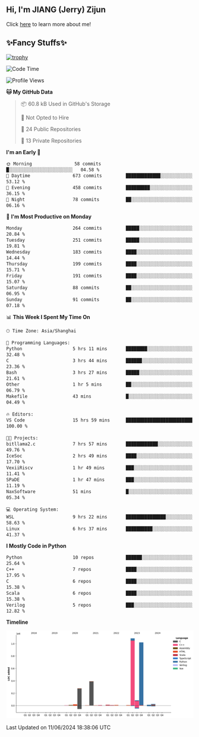 ## Hi, I'm JIANG (Jerry) Zijun

Click [here](https://jzjerry.github.io/about/) to learn more about me!

## ✨Fancy Stuffs✨
[![trophy](https://github-profile-trophy.vercel.app/?username=jzjerry&theme=onedark)](https://github.com/ryo-ma/github-profile-trophy)
<!--START_SECTION:waka-->
![Code Time](http://img.shields.io/badge/Code%20Time-527%20hrs%2023%20mins-blue)

![Profile Views](http://img.shields.io/badge/Profile%20Views-0-blue)

**🐱 My GitHub Data** 

> 📦 60.8 kB Used in GitHub's Storage 
 > 
> 🚫 Not Opted to Hire
 > 
> 📜 24 Public Repositories 
 > 
> 🔑 13 Private Repositories 
 > 
**I'm an Early 🐤** 

```text
🌞 Morning                58 commits          █░░░░░░░░░░░░░░░░░░░░░░░░   04.58 % 
🌆 Daytime                673 commits         █████████████░░░░░░░░░░░░   53.12 % 
🌃 Evening                458 commits         █████████░░░░░░░░░░░░░░░░   36.15 % 
🌙 Night                  78 commits          ██░░░░░░░░░░░░░░░░░░░░░░░   06.16 % 
```
📅 **I'm Most Productive on Monday** 

```text
Monday                   264 commits         █████░░░░░░░░░░░░░░░░░░░░   20.84 % 
Tuesday                  251 commits         █████░░░░░░░░░░░░░░░░░░░░   19.81 % 
Wednesday                183 commits         ████░░░░░░░░░░░░░░░░░░░░░   14.44 % 
Thursday                 199 commits         ████░░░░░░░░░░░░░░░░░░░░░   15.71 % 
Friday                   191 commits         ████░░░░░░░░░░░░░░░░░░░░░   15.07 % 
Saturday                 88 commits          ██░░░░░░░░░░░░░░░░░░░░░░░   06.95 % 
Sunday                   91 commits          ██░░░░░░░░░░░░░░░░░░░░░░░   07.18 % 
```


📊 **This Week I Spent My Time On** 

```text
🕑︎ Time Zone: Asia/Shanghai

💬 Programming Languages: 
Python                   5 hrs 11 mins       ████████░░░░░░░░░░░░░░░░░   32.48 % 
C                        3 hrs 44 mins       ██████░░░░░░░░░░░░░░░░░░░   23.36 % 
Bash                     3 hrs 27 mins       █████░░░░░░░░░░░░░░░░░░░░   21.61 % 
Other                    1 hr 5 mins         ██░░░░░░░░░░░░░░░░░░░░░░░   06.79 % 
Makefile                 43 mins             █░░░░░░░░░░░░░░░░░░░░░░░░   04.49 % 

🔥 Editors: 
VS Code                  15 hrs 59 mins      █████████████████████████   100.00 % 

🐱‍💻 Projects: 
bitllama2.c              7 hrs 57 mins       ████████████░░░░░░░░░░░░░   49.76 % 
IceSoc                   2 hrs 49 mins       ████░░░░░░░░░░░░░░░░░░░░░   17.70 % 
VexiiRiscv               1 hr 49 mins        ███░░░░░░░░░░░░░░░░░░░░░░   11.41 % 
SPaDE                    1 hr 47 mins        ███░░░░░░░░░░░░░░░░░░░░░░   11.19 % 
NaxSoftware              51 mins             █░░░░░░░░░░░░░░░░░░░░░░░░   05.34 % 

💻 Operating System: 
WSL                      9 hrs 22 mins       ███████████████░░░░░░░░░░   58.63 % 
Linux                    6 hrs 37 mins       ██████████░░░░░░░░░░░░░░░   41.37 % 
```

**I Mostly Code in Python** 

```text
Python                   10 repos            ██████░░░░░░░░░░░░░░░░░░░   25.64 % 
C++                      7 repos             ████░░░░░░░░░░░░░░░░░░░░░   17.95 % 
C                        6 repos             ████░░░░░░░░░░░░░░░░░░░░░   15.38 % 
Scala                    6 repos             ████░░░░░░░░░░░░░░░░░░░░░   15.38 % 
Verilog                  5 repos             ███░░░░░░░░░░░░░░░░░░░░░░   12.82 % 
```



**Timeline**

![Lines of Code chart](https://raw.githubusercontent.com/Jzjerry/Jzjerry/main/assets/bar_graph.png)


 Last Updated on 11/06/2024 18:38:06 UTC
<!--END_SECTION:waka-->
